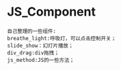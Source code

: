# JS_Component	
	自己整理的一些组件:
	breathe_light:呼吸灯，可以点击控制开关；
	slide_show：幻灯片播放；
	div_drag:div拖拽；
	js_method:JS的一些方法；
	
